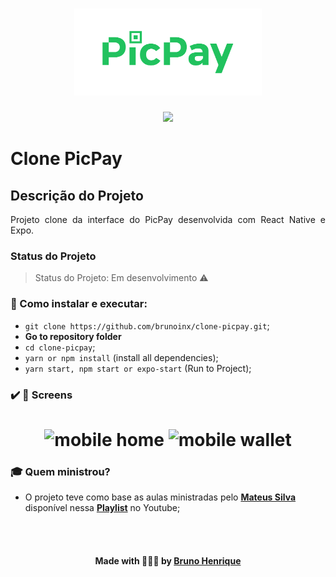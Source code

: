 <h1 align="center">
<img src=".github/logo-picpay.png" width="300px">
</h1>
<p align="center">
  <img src="https://img.shields.io/static/v1?label=react&message=framework&color=blue&?style=flat&logo=REACT-NATIVE"/>
</p>

# Clone PicPay
## Descrição do Projeto
<p align="justify"> Projeto clone da interface do PicPay desenvolvida com React Native e Expo.</p>

### Status do Projeto
> Status do Projeto: Em desenvolvimento :warning:

### :rocket: Como instalar e executar:  
- `git clone https://github.com/brunoinx/clone-picpay.git`;
  <br/>
- **Go to repository folder**
- `cd clone-picpay`;
- `yarn or npm install` (install all dependencies);
- `yarn start, npm start or expo-start` (Run to Project);

### :heavy_check_mark: :iphone: Screens
<h1 align="center" margin-left=5px>
    <img alt="mobile home" src=".github/home.gif" width="220px" height="420">
    <img alt="mobile wallet" src=".github/wallet.gif" width="220px" height="420">
</h1>

### :mortar_board: Quem ministrou?
 - O projeto teve como base as aulas ministradas pelo **[Mateus Silva](https://github.com/maateusilva)** disponível nessa **[Playlist](https://www.youtube.com/playlist?list=PLPXWI3llyMiIfgu7p65MxdEKrplFbGbMg)** no Youtube;  

<br><br>

<h4 align="center">
    Made with 👨‍💻💚 by <a href="https://www.linkedin.com/in/bruno-henrique10/" target="_blank">Bruno Henrique</a>
</h4>
